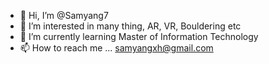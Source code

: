 - 👋 Hi, I’m @Samyang7
- 👀 I’m interested in many thing, AR, VR, Bouldering etc
- 🌱 I’m currently learning Master of Information Technology
- 📫 How to reach me ...
samyangxh@gmail.com
<!---
Samyang7/Samyang7 is a ✨ special ✨ repository because its `README.md` (this file) appears on your GitHub profile.
You can click the Preview link to take a look at your changes.
--->

